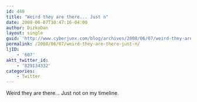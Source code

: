 ```yaml
---
id: 440
title: "Weird they are there... Just n"
date: 2008-06-07T10:47:16-04:00
author: DizkoDan
layout: single
guid: 'http://www.cyberjunx.com/blog/archives/2008/06/07/weird-they-are-there-just-n/'
permalink: /2008/06/07/weird-they-are-there-just-n/
ljID:
    - '607'
aktt_twitter_id:
    - '829134332'
categories:
    - Twitter
---
```


Weird they are there… Just not on my timeline.
